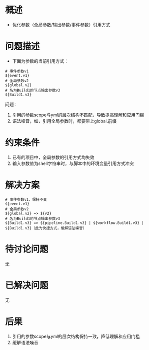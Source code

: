 # 概述

* 优化参数（全局参数/输出参数/事件参数）引用方式

# 问题描述

* 下面为参数的当前引用方式：
```
# 事件参数v1
${event.v1}
# 全局参数v2
${global.v2}
# 名为Build1的节点输出参数v3
${Build1.v3}
```

问题：
1. 引用的参数scope与yml的层次结构不匹配，导致提高理解和应用门槛
2. 语法噪音，如，引用全局参数时，都要带上global.前缀

# 约束条件

1. 已有的项目中，全局参数的引用方式均失效
2. 输入参数值为shell字符串时，与脚本中的环境变量引用方式冲突

# 解决方案

```
# 事件参数v1，保持不变
${event.v1}
# 全局参数v2
${global.v2} => ${v2}
# 名为Build1的节点输出参数v3
${Build1.v3} => ${pipeline.Build1.v3} | ${workflow.Build1.v3} | ${Build1.v3}（此为快捷方式，缓解语法噪音）
```

# 待讨论问题

无

# 已解决问题

无

# 后果

1. 引用的参数scope与yml的层次结构保持一致，降低理解和应用门槛
2. 缓解语法噪音